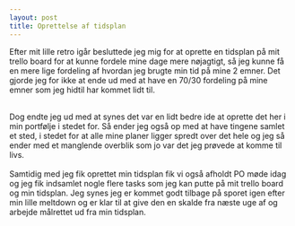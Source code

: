 ```yaml
---
layout: post
title: Oprettelse af tidsplan
---
```

Efter mit lille retro igår besluttede jeg mig for at oprette en tidsplan på mit trello board for at kunne fordele mine dage mere nøjagtigt,
så jeg kunne få en mere lige fordeling af hvordan jeg brugte min tid på mine 2 emner. Det gjorde jeg for ikke at ende ud med at have en
70/30 fordeling på mine emner som jeg hidtil har kommet lidt til.
<br>
<!--more-->
<br>
Dog endte jeg ud med at synes det var en lidt bedre ide at oprette det her i min portfølje i stedet for. Så ender jeg også op med at have
tingene samlet et sted, i stedet for at alle mine planer ligger spredt over det hele og jeg så ender med et manglende overblik som jo var 
det jeg prøvede at komme til livs.
<br>
<br>
Samtidig med jeg fik oprettet min tidsplan fik vi også afholdt PO møde idag og jeg fik indsamlet nogle flere tasks som jeg kan putte på
mit trello board og min tidsplan. Jeg synes jeg er kommet godt tilbage på sporet igen efter min lille meltdown og er klar til at give
den en skalde fra næste uge af og arbejde målrettet ud fra min tidsplan.
